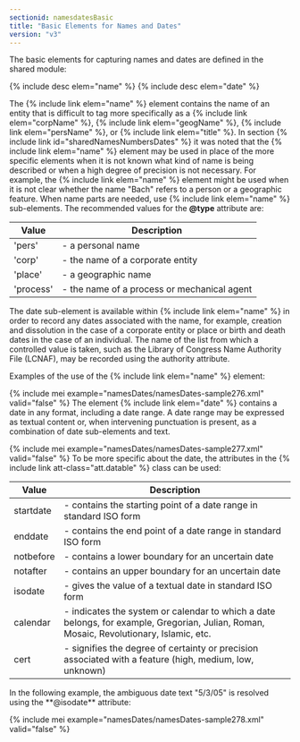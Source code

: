 ```yaml
---
sectionid: namesdatesBasic
title: "Basic Elements for Names and Dates"
version: "v3"
---
```


The basic elements for capturing names and dates are defined in the shared module:



{% include desc elem="name" %}
{% include desc elem="date" %}




The {% include link elem="name" %} element contains the name of an entity that is difficult to
tag more specifically as a {% include link elem="corpName" %}, {% include link elem="geogName" %}, {% include link elem="persName" %}, or {% include link elem="title" %}. In section {% include link id="sharedNamesNumbersDates" %} it was noted that the {% include link elem="name" %} element
may be used in place of the more specific elements when it is not known what kind
of name is
being described or when a high degree of precision is not necessary. For example,
the {% include link elem="name" %} element might be used when it is not clear whether the name "Bach"
refers to a person or a geographic feature. When name parts are needed, use {% include link elem="name" %} sub-elements. The recommended values for the **@type** attribute are:

<table class="table table-striped">
   <thead>
      <tr>
         <th>Value</th>
         <th>Description</th>
      </tr>
   </thead>
   <tbody>
      <tr>
         <td>'pers'</td>
         <td> - a personal name</td>
      </tr>
      <tr>
         <td>'corp'</td>
         <td> - the name of a corporate entity</td>
      </tr>
      <tr>
         <td>'place'</td>
         <td> - a geographic name</td>
      </tr>
      <tr>
         <td>'process'</td>
         <td> - the name of a process or mechanical agent</td>
      </tr>
   </tbody>
</table>The date sub-element is available within {% include link elem="name" %} in order to record any
dates associated with the name, for example, creation and dissolution in the case
of a
corporate entity or place or birth and death dates in the case of an individual. The
name of
the list from which a controlled value is taken, such as the Library of Congress Name
Authority File (LCNAF), may be recorded using the authority attribute.

Examples of the use of the {% include link elem="name" %} element:

{% include mei example="namesDates/namesDates-sample276.xml" valid="false" %}
The element {% include link elem="date" %} contains a date in any format, including a date range.
A date range may be expressed as textual content or, when intervening punctuation
is present,
as a combination of date sub-elements and text.

{% include mei example="namesDates/namesDates-sample277.xml" valid="false" %}
To be more specific about the date, the attributes in the {% include link att-class="att.datable" %} class can be used:


<table class="table table-striped">
   <thead>
      <tr>
         <th>Value</th>
         <th>Description</th>
      </tr>
   </thead>
   <tbody>
      <tr>
         <td><span class="att">startdate</span></td>
         <td> - contains the starting point of a date range in standard ISO form</td>
      </tr>
      <tr>
         <td><span class="att">enddate</span></td>
         <td> - contains the end point of a date range in standard ISO form</td>
      </tr>
      <tr>
         <td><span class="att">notbefore</span></td>
         <td> - contains a lower boundary for an uncertain date</td>
      </tr>
      <tr>
         <td><span class="att">notafter</span></td>
         <td> - contains an upper boundary for an uncertain date</td>
      </tr>
      <tr>
         <td><span class="att">isodate</span></td>
         <td> - gives the value of a textual date in standard ISO form</td>
      </tr>
      <tr>
         <td><span class="att">calendar</span></td>
         <td> - indicates the system or calendar to which a date belongs, for example, Gregorian,
            Julian, Roman, Mosaic, Revolutionary, Islamic, etc.
         </td>
      </tr>
      <tr>
         <td><span class="att">cert</span></td>
         <td> - signifies the degree of certainty or precision associated with a feature (high,
            medium, low, unknown)
         </td>
      </tr>
   </tbody>
</table>In the following example, the ambiguous date text "5/3/05" is resolved using the
**@isodate** attribute:

{% include mei example="namesDates/namesDates-sample278.xml" valid="false" %}
